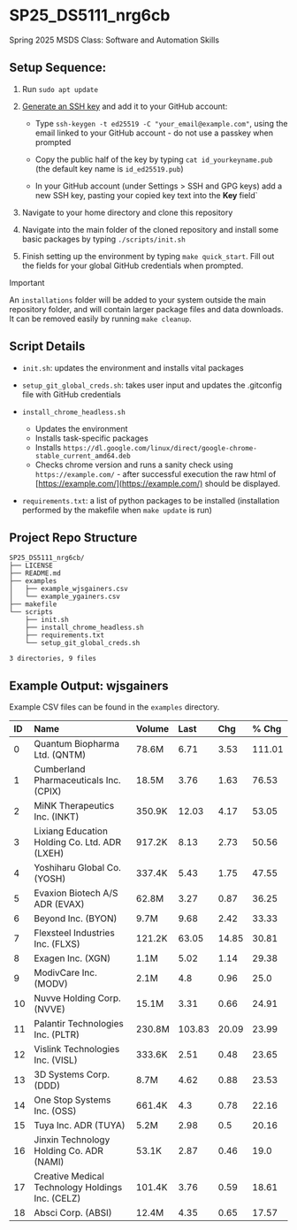 # SP25_DS5111_nrg6cb
Spring 2025 MSDS Class: Software and Automation Skills

## Setup Sequence:
1. Run `sudo apt update`

2. [Generate an SSH key](https://docs.github.com/en/authentication/connecting-to-github-with-ssh/generating-a-new-ssh-key-and-adding-it-to-the-ssh-agent) and add it to your GitHub account:
	* Type `ssh-keygen -t ed25519 -C "your_email@example.com"`, using the email linked to your GitHub account - do not use a passkey when prompted

	* Copy the public half of the key by typing `cat id_yourkeyname.pub` (the default key name is `id_ed25519.pub`)

	* In your GitHub account (under Settings > SSH and GPG keys) add a new SSH key, pasting your copied key text into the **Key** field`

3.  Navigate to your home directory and clone this repository

4.  Navigate into the main folder of the cloned repository and install some basic packages by typing `./scripts/init.sh`

5. Finish setting up the environment by typing `make quick_start`. Fill out the fields for your global GitHub credentials when prompted.

> [!IMPORTANT]
> An `installations` folder will be added to your system outside the main repository folder, and will contain larger package files and data downloads. It can be removed easily by running `make cleanup`.

## Script Details
* `init.sh`: updates the environment and installs vital packages

* `setup_git_global_creds.sh`: takes user input and updates the .gitconfig file with GitHub credentials

* `install_chrome_headless.sh`
	* Updates the environment
	* Installs task-specific packages
	* Installs `https://dl.google.com/linux/direct/google-chrome-stable_current_amd64.deb`
	* Checks chrome version and runs a sanity check using `https://example.com/` - after successful execution the raw html of [https://example.com/](https://example.com/) should be displayed.

* `requirements.txt`: a list of python packages to be installed (installation performed by the makefile when `make update` is run)

## Project Repo Structure
```
SP25_DS5111_nrg6cb/
├── LICENSE
├── README.md
├── examples
│   ├── example_wjsgainers.csv
│   └── example_ygainers.csv
├── makefile
└── scripts
    ├── init.sh
    ├── install_chrome_headless.sh
    ├── requirements.txt
    └── setup_git_global_creds.sh

3 directories, 9 files
```

## Example Output: wjsgainers
Example CSV files can be found in the `examples` directory.

|ID|Name|Volume|Last|Chg|% Chg|
|:----------|:-|:------|:----|:---|:-----|
0|Quantum Biopharma Ltd. (QNTM)|78.6M|6.71|3.53|111.01
1|Cumberland Pharmaceuticals Inc. (CPIX)|18.5M|3.76|1.63|76.53
2|MiNK Therapeutics Inc. (INKT)|350.9K|12.03|4.17|53.05
3|Lixiang Education Holding Co. Ltd. ADR (LXEH)|917.2K|8.13|2.73|50.56
4|Yoshiharu Global Co. (YOSH)|337.4K|5.43|1.75|47.55
5|Evaxion Biotech A/S ADR (EVAX)|62.8M|3.27|0.87|36.25
6|Beyond Inc. (BYON)|9.7M|9.68|2.42|33.33
7|Flexsteel Industries Inc. (FLXS)|121.2K|63.05|14.85|30.81
8|Exagen Inc. (XGN)|1.1M|5.02|1.14|29.38
9|ModivCare Inc. (MODV)|2.1M|4.8|0.96|25.0
10|Nuvve Holding Corp. (NVVE)|15.1M|3.31|0.66|24.91
11|Palantir Technologies Inc. (PLTR)|230.8M|103.83|20.09|23.99
12|Vislink Technologies Inc. (VISL)|333.6K|2.51|0.48|23.65
13|3D Systems Corp. (DDD)|8.7M|4.62|0.88|23.53
14|One Stop Systems Inc. (OSS)|661.4K|4.3|0.78|22.16
15|Tuya Inc. ADR (TUYA)|5.2M|2.98|0.5|20.16
16|Jinxin Technology Holding Co. ADR (NAMI)|53.1K|2.87|0.46|19.0
17|Creative Medical Technology Holdings Inc. (CELZ)|101.4K|3.76|0.59|18.61
18|Absci Corp. (ABSI)|12.4M|4.35|0.65|17.57

